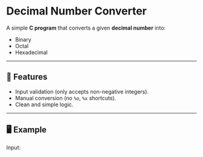 # Decimal Number Converter

A simple **C program** that converts a given **decimal number** into:
- Binary
- Octal
- Hexadecimal

---

## 🚀 Features
- Input validation (only accepts non-negative integers).
- Manual conversion (no `%o`, `%x` shortcuts).
- Clean and simple logic.

---

## 🖥️ Example

Input:
